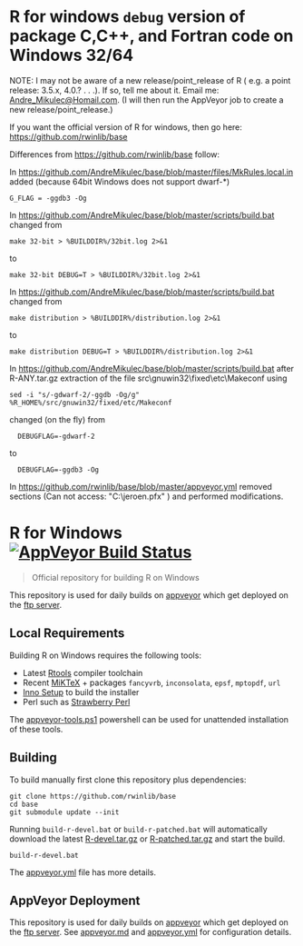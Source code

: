 

# R for windows `debug` version of package C,C++, and Fortran code on Windows 32/64

NOTE:
I may not be aware of a new release/point_release of R ( e.g. a point release: 3.5.x, 4.0.? . . .).
If so, tell me about it. Email me: Andre_Mikulec@Homail.com.
(I will then run the AppVeyor job to create a new release/point_release.)

If you want the official version of
R for windows, then go here: https://github.com/rwinlib/base

Differences from https://github.com/rwinlib/base follow:

In https://github.com/AndreMikulec/base/blob/master/files/MkRules.local.in
added (because 64bit Windows does not support dwarf-*)
```
G_FLAG = -ggdb3 -Og
```

In https://github.com/AndreMikulec/base/blob/master/scripts/build.bat
changed from
```
make 32-bit > %BUILDDIR%/32bit.log 2>&1
```
to
```
make 32-bit DEBUG=T > %BUILDDIR%/32bit.log 2>&1
```

In https://github.com/AndreMikulec/base/blob/master/scripts/build.bat
changed from
```
make distribution > %BUILDDIR%/distribution.log 2>&1
```
to
```
make distribution DEBUG=T > %BUILDDIR%/distribution.log 2>&1
```

In https://github.com/AndreMikulec/base/blob/master/scripts/build.bat
after R-ANY.tar.gz extraction of the file src\gnuwin32\fixed\etc\Makeconf
using
```
sed -i "s/-gdwarf-2/-ggdb -Og/g" %R_HOME%/src/gnuwin32/fixed/etc/Makeconf
```
changed (on the fly) from
```
  DEBUGFLAG=-gdwarf-2
```
to
```
  DEBUGFLAG=-ggdb3 -Og
```
In https://github.com/rwinlib/base/blob/master/appveyor.yml
removed sections (Can not access: "C:\jeroen.pfx" ) and performed modifications.

# R for Windows [![AppVeyor Build Status](https://ci.appveyor.com/api/projects/status/github/rwinlib/base)](https://ci.appveyor.com/project/jeroen/base)

> Official repository for building R on Windows

This repository is used for daily builds on [appveyor](https://ci.appveyor.com/project/jeroen/base) which get deployed on the [ftp server](https://ftp.opencpu.org).

## Local Requirements

Building R on Windows requires the following tools:

 - Latest [Rtools](https://cran.r-project.org/bin/windows/Rtools/) compiler toolchain
 - Recent [MiKTeX](https://miktex.org/) + packages `fancyvrb`, `inconsolata`, `epsf`, `mptopdf`, `url`
 - [Inno Setup](http://www.jrsoftware.org/isdl.php) to build the installer
 - Perl such as [Strawberry Perl](http://strawberryperl.com/)

The [appveyor-tools.ps1](scripts/appveyor-tool.ps1) powershell can be used for unattended installation of these tools.

## Building

To build manually first clone this repository plus dependencies:

```
git clone https://github.com/rwinlib/base
cd base
git submodule update --init
```

Running `build-r-devel.bat` or `build-r-patched.bat` will automatically download the latest [R-devel.tar.gz](https://stat.ethz.ch/R/daily/R-devel.tar.gz) or [R-patched.tar.gz](https://stat.ethz.ch/R/daily/R-patched.tar.gz) and start the build.

```
build-r-devel.bat
```

The [appveyor.yml](appveyor.yml) file has more details.

## AppVeyor Deployment

This repository is used for daily builds on [appveyor](https://ci.appveyor.com/project/jeroen/base) which get deployed on the [ftp server](https://ftp.opencpu.org). See [appveyor.md](appveyor.md) and [appveyor.yml](appveyor.yml) for configuration details.
